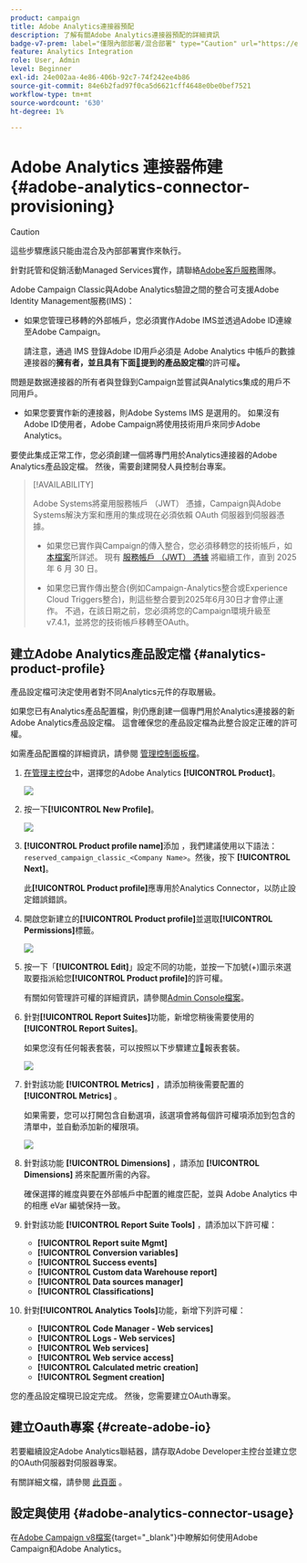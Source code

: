 ```yaml
---
product: campaign
title: Adobe Analytics連接器預配
description: 了解有關Adobe Analytics連接器預配的詳細資訊
badge-v7-prem: label="僅限內部部署/混合部署" type="Caution" url="https://experienceleague.adobe.com/docs/campaign-classic/using/installing-campaign-classic/architecture-and-hosting-models/hosting-models-lp/hosting-models.html?lang=zh-Hant" tooltip="僅適用於 v7 內部部署和混合部署"
feature: Analytics Integration
role: User, Admin
level: Beginner
exl-id: 24e002aa-4e86-406b-92c7-74f242ee4b86
source-git-commit: 84e6b2fad97f0ca5d6621cff4648e0be0bef7521
workflow-type: tm+mt
source-wordcount: '630'
ht-degree: 1%

---
```


# Adobe Analytics 連接器佈建 {#adobe-analytics-connector-provisioning}

>[!CAUTION]
>
> 這些步驟應該只能由混合及內部部署實作來執行。
>
>針對託管和促銷活動Managed Services實作，請聯絡[Adobe客戶服務](https://helpx.adobe.com/tw/enterprise/admin-guide.html/enterprise/using/support-for-experience-cloud.ug.html)團隊。

Adobe Campaign Classic與Adobe Analytics驗證之間的整合可支援Adobe Identity Management服務(IMS)：

* 如果您管理已移轉的外部帳戶，您必須實作Adobe IMS並透過Adobe ID連線至Adobe Campaign。

  請注意，通過 IMS 登錄Adobe ID用戶必須是 Adobe Analytics 中帳戶的數據連接器的&#x200B;**擁有者，並且具有下面[&#128279;](#analytics-product-profile)提到的產品設定檔**&#x200B;的許可權&#x200B;**。**

問題是数据連接器的所有者與登錄到Campaign並嘗試與Analytics集成的用戶不同用戶。

* 如果您要實作新的連接器，則Adobe Systems IMS 是選用的。 如果沒有Adobe ID使用者，Adobe Campaign將使用技術用戶來同步Adobe Analytics。

要使此集成正常工作，您必須創建一個將專門用於Analytics連接器的Adobe Analytics產品設定檔。 然後，需要創建開發人員控制台專案。

>[!AVAILABILITY]
>
> Adobe Systems將棄用服務帳戶 （JWT） 憑據，Campaign與Adobe Systems解決方案和應用的集成現在必須依賴 OAuth 伺服器到伺服器憑據。</br>
>
> * 如果您已實作與Campaign的傳入整合，您必須移轉您的技術帳戶，如[本檔案](https://developer.adobe.com/developer-console/docs/guides/authentication/ServerToServerAuthentication/migration/#_blank)所詳述。 現有 [服務帳戶 （JWT） 憑據](oauth-technical-account.md) 將繼續工作，直到 2025 年 6 月 30 日。</br>
>
> * 如果您已實作傳出整合(例如Campaign-Analytics整合或Experience Cloud Triggers整合)，則這些整合要到2025年6月30日才會停止運作。 不過，在該日期之前，您必須將您的Campaign環境升級至v7.4.1，並將您的技術帳戶移轉至OAuth。

## 建立Adobe Analytics產品設定檔 {#analytics-product-profile}

產品設定檔可決定使用者對不同Analytics元件的存取層級。

如果您已有Analytics產品配置檔，則仍應創建一個專門用於Analytics連接器的新Adobe Analytics產品設定檔。 這會確保您的產品設定檔為此整合設定正確的許可權。

如需產品配置檔的詳細資訊，請參閱 [管理控制面板檔](https://helpx.adobe.com/mt/enterprise/admin-guide.html)。

1. [在管理主控台](https://adminconsole.adobe.com/)中，選擇您的Adobe Analytics **[!UICONTROL Product]**。

   ![](assets/do-not-localize/triggers_1.png)

1. 按一下&#x200B;**[!UICONTROL New Profile]**。

   ![](assets/do-not-localize/triggers_2.png)

1. **[!UICONTROL Product profile name]**&#x200B;添加 ，我們建議使用以下語法：`reserved_campaign_classic_<Company Name>`。然後，按下 **[!UICONTROL Next]**。

   此&#x200B;**[!UICONTROL Product profile]**&#x200B;應專用於Analytics Connector，以防止設定錯誤錯誤。

1. 開啟您新建立的&#x200B;**[!UICONTROL Product profile]**&#x200B;並選取&#x200B;**[!UICONTROL Permissions]**&#x200B;標籤。

   ![](assets/do-not-localize/triggers_3.png)

1. 按一下「**[!UICONTROL Edit]**」設定不同的功能，並按一下加號(+)圖示來選取要指派給您&#x200B;**[!UICONTROL Product profile]**&#x200B;的許可權。

   有關如何管理許可權的詳細資訊，請參閱[Admin Console檔案](https://helpx.adobe.com/mt/enterprise/using/manage-permissions-and-roles.html)。

1. 針對&#x200B;**[!UICONTROL Report Suites]**&#x200B;功能，新增您稍後需要使用的&#x200B;**[!UICONTROL Report Suites]**。

   如果您沒有任何報表套裝，可以按照以下步驟建立[&#128279;](../../integrations/using/gs-aa.md)報表套裝。

   ![](assets/do-not-localize/triggers_4.png)

1. 針對該功能 **[!UICONTROL Metrics]** ，請添加稍後需要配置的 **[!UICONTROL Metrics]** 。

   如果需要，您可以打開包含自動選項，該選項會將每個許可權項添加到包含的清單中，並自動添加新的權限項。

   ![](assets/do-not-localize/triggers_13.png)

1. 針對該功能 **[!UICONTROL Dimensions]** ，請添加 **[!UICONTROL Dimensions]** 將來配置所需的內容。

   確保選擇的維度與要在外部帳戶中配置的維度匹配，並與 Adobe Analytics 中的相應 eVar 編號保持一致。

1. 針對該功能 **[!UICONTROL Report Suite Tools]** ，請添加以下許可權：

   * **[!UICONTROL Report suite Mgmt]**
   * **[!UICONTROL Conversion variables]**
   * **[!UICONTROL Success events]**
   * **[!UICONTROL Custom data Warehouse report]**
   * **[!UICONTROL Data sources manager]**
   * **[!UICONTROL Classifications]**

1. 針對&#x200B;**[!UICONTROL Analytics Tools]**&#x200B;功能，新增下列許可權：

   * **[!UICONTROL Code Manager - Web services]**
   * **[!UICONTROL Logs - Web services]**
   * **[!UICONTROL Web services]**
   * **[!UICONTROL Web service access]**
   * **[!UICONTROL Calculated metric creation]**
   * **[!UICONTROL Segment creation]**

您的產品設定檔現已設定完成。 然後，您需要建立OAuth專案。

## 建立Oauth專案 {#create-adobe-io}

若要繼續設定Adobe Analytics聯結器，請存取Adobe Developer主控台並建立您的OAuth伺服器對伺服器專案。

有關詳細文檔，請參閱 [此頁面](oauth-technical-account.md#oauth-service) 。

## 設定與使用 {#adobe-analytics-connector-usage}

在[Adobe Campaign v8檔案](https://experienceleague.adobe.com/en/docs/campaign/campaign-v8/connect/ac-aa){target="_blank"}中瞭解如何使用Adobe Campaign和Adobe Analytics。